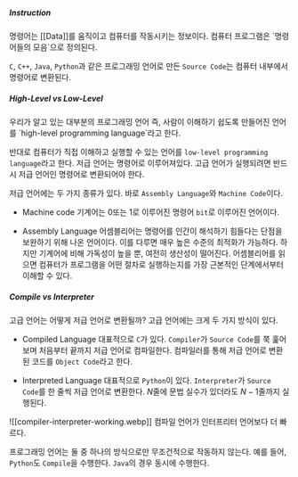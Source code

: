 <h5>Instruction</h5>
명령어는 [[Data]]를 움직이고 컴퓨터를 작동시키는 정보이다. 컴퓨터 프로그램은 `명령어들의 모음`으로 정의된다.

`C`, `C++`, `Java`, `Python`과 같은 프로그래밍 언어로 만든 `Source Code`는 컴퓨터 내부에서 명령어로 변환된다.

<h5>High-Level vs Low-Level</h5>
우리가 알고 있는 대부분의 프로그래밍 언어 즉, 사람이 이해하기 쉽도록 만들어진 언어를 `high-level programming language`라고 한다.

반대로 컴퓨터가 직접 이해하고 실행할 수 있는 언어를 `low-level programming language`라고 한다. 저급 언어는 명령어로 이루어져있다. 고급 언어가 실행되려면 반드시 저급 언어인 명령어로 변환되어야 한다.

저급 언어에는 두 가지 종류가 있다. 바로 `Assembly Language`와 `Machine Code`이다. 

* Machine code
	기계어는 $0$또는 $1$로 이루어진 명령어 `bit`로 이루어진 언어이다.

* Assembly Language
	어셈블리어는 명령어를 인간이 해석하기 힘들다는 단점을 보완하기 위해 나온 언어이다. 이를 다루면 매우 높은 수준의 최적화가 가능하다. 하지만 기계어에 비해 가독성이 높을 뿐, 여전히 생산성이 떨어진다. 어셈블리어를 읽으면 컴퓨터가 프로그램을 어떤 절차로 실행하는지를 가장 근본적인 단계에서부터 이해할 수 있다.

<h5>Compile vs Interpreter</h5>
고급 언어는 어떻게 저급 언어로 변환될까? 고급 언어에는 크게 두 가지 방식이 있다.

* Compiled Language
	대표적으로 `C`가 있다.
	`Compiler`가 `Source Code`를 쭉 훑어보며 처음부터 끝까지 저급 언어로 컴파일한다. 컴파일러를 통해 저급 언어로 변환된 코드를 `Object Code`라고 한다.

* Interpreted Language
	대표적으로 `Python`이 있다.
	`Interpreter`가 `Source Code`를 한 줄씩 저급 언어로 변환한다. $N$줄에 문법 실수가 있더라도 $N-1$줄까지 실행된다.
	
![[compiler-interpreter-working.webp]]
컴파일 언어가 인터프리터 언어보다 더 빠르다.

프로그래밍 언어는 둘 중 하나의 방식으로만 무조건적으로 작동하지 않는다. 예를 들어, `Python`도 `Compile`을 수행한다. `Java`의 경우 동시에 수행한다.
